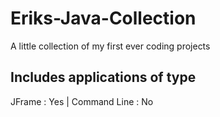 # Eriks-Java-Collection
A little collection of my first ever coding projects 
## Includes applications of type
JFrame : Yes | Command Line : No
